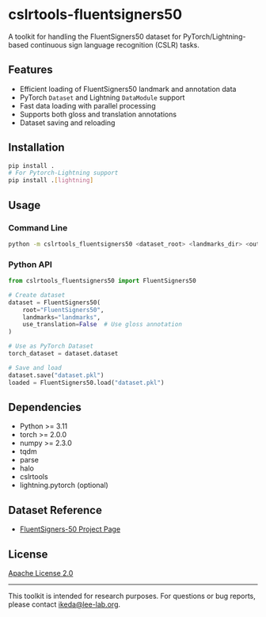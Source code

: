 # cslrtools-fluentsigners50

A toolkit for handling the FluentSigners50 dataset for PyTorch/Lightning-based continuous sign language recognition (CSLR) tasks.

## Features

- Efficient loading of FluentSigners50 landmark and annotation data
- PyTorch `Dataset` and Lightning `DataModule` support
- Fast data loading with parallel processing
- Supports both gloss and translation annotations
- Dataset saving and reloading

## Installation

```sh
pip install .
# For Pytorch-Lightning support
pip install .[lightning]
```

## Usage

### Command Line

```sh
python -m cslrtools_fluentsigners50 <dataset_root> <landmarks_dir> <output_pickle_file>
```

### Python API

```python
from cslrtools_fluentsigners50 import FluentSigners50

# Create dataset
dataset = FluentSigners50(
    root="FluentSigners50",
    landmarks="landmarks",
    use_translation=False  # Use gloss annotation
)

# Use as PyTorch Dataset
torch_dataset = dataset.dataset

# Save and load
dataset.save("dataset.pkl")
loaded = FluentSigners50.load("dataset.pkl")
```

## Dependencies

- Python >= 3.11
- torch >= 2.0.0
- numpy >= 2.3.0
- tqdm
- parse
- halo
- cslrtools
- lightning.pytorch (optional)

## Dataset Reference
- [FluentSigners-50 Project Page](https://krslproject.github.io/FluentSigners-50/)

## License

[Apache License 2.0](./LICENSE)

---

This toolkit is intended for research purposes. For questions or bug reports, please contact [ikeda@lee-lab.org](mailto:ikeda@lee-lab.org).
